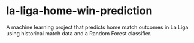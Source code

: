 # la-liga-home-win-prediction
A machine learning project that predicts home match outcomes in La Liga using historical match data and a Random Forest classifier.
